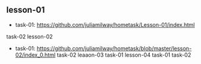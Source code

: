 ## lesson-01
* task-01: 
https://github.com/juliamilway/hometask/Lesson-01/index.html

task-02
lesson-02
* task-01:
https://github.com/juliamilway/hometask/blob/master/lesson-02/index_0.html
task-02
leaaon-03
task-01
lesson-04
task-01
task-02

